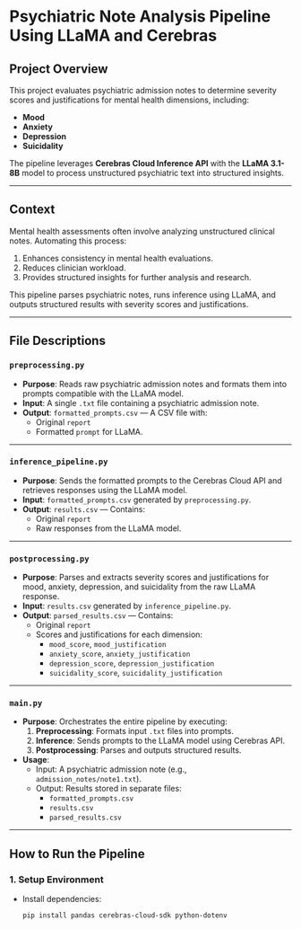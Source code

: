 # Psychiatric Note Analysis Pipeline Using LLaMA and Cerebras

## Project Overview

This project evaluates psychiatric admission notes to determine severity scores and justifications for mental health dimensions, including:

- **Mood**
- **Anxiety**
- **Depression**
- **Suicidality**

The pipeline leverages **Cerebras Cloud Inference API** with the **LLaMA 3.1-8B** model to process unstructured psychiatric text into structured insights.

---

## Context

Mental health assessments often involve analyzing unstructured clinical notes. Automating this process:

1. Enhances consistency in mental health evaluations.
2. Reduces clinician workload.
3. Provides structured insights for further analysis and research.

This pipeline parses psychiatric notes, runs inference using LLaMA, and outputs structured results with severity scores and justifications.

---

## File Descriptions

### `preprocessing.py`

- **Purpose**: Reads raw psychiatric admission notes and formats them into prompts compatible with the LLaMA model.
- **Input**: A single `.txt` file containing a psychiatric admission note.
- **Output**: `formatted_prompts.csv` — A CSV file with:
  - Original `report`
  - Formatted `prompt` for LLaMA.

---

### `inference_pipeline.py`

- **Purpose**: Sends the formatted prompts to the Cerebras Cloud API and retrieves responses using the LLaMA model.
- **Input**: `formatted_prompts.csv` generated by `preprocessing.py`.
- **Output**: `results.csv` — Contains:
  - Original `report`
  - Raw responses from the LLaMA model.

---

### `postprocessing.py`

- **Purpose**: Parses and extracts severity scores and justifications for mood, anxiety, depression, and suicidality from the raw LLaMA response.
- **Input**: `results.csv` generated by `inference_pipeline.py`.
- **Output**: `parsed_results.csv` — Contains:
  - Original `report`
  - Scores and justifications for each dimension:
    - `mood_score`, `mood_justification`
    - `anxiety_score`, `anxiety_justification`
    - `depression_score`, `depression_justification`
    - `suicidality_score`, `suicidality_justification`

---

### `main.py`

- **Purpose**: Orchestrates the entire pipeline by executing:
  1. **Preprocessing**: Formats input `.txt` files into prompts.
  2. **Inference**: Sends prompts to the LLaMA model using Cerebras API.
  3. **Postprocessing**: Parses and outputs structured results.
- **Usage**:
  - Input: A psychiatric admission note (e.g., `admission_notes/note1.txt`).
  - Output: Results stored in separate files:
    - `formatted_prompts.csv`
    - `results.csv`
    - `parsed_results.csv`

---

## How to Run the Pipeline

### 1. **Setup Environment**

- Install dependencies:
  ```bash
  pip install pandas cerebras-cloud-sdk python-dotenv
  ```

